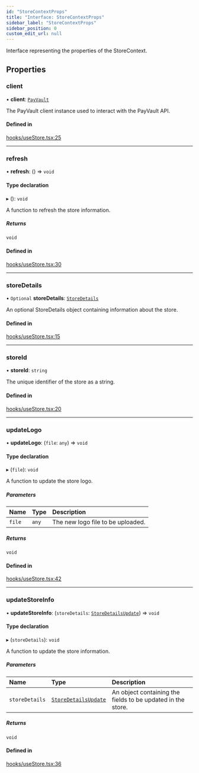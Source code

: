 ```yaml
---
id: "StoreContextProps"
title: "Interface: StoreContextProps"
sidebar_label: "StoreContextProps"
sidebar_position: 0
custom_edit_url: null
---
```


Interface representing the properties of the StoreContext.

## Properties

### client

• **client**: [`PayVault`](../classes/PayVault.md)

The PayVault client instance used to interact with the PayVault API.

#### Defined in

[hooks/useStore.tsx:25](https://github.com/Project-Krypto/ReactPayVault/blob/ca186c4/src/lib/hooks/useStore.tsx#L25)

___

### refresh

• **refresh**: () => `void`

#### Type declaration

▸ (): `void`

A function to refresh the store information.

##### Returns

`void`

#### Defined in

[hooks/useStore.tsx:30](https://github.com/Project-Krypto/ReactPayVault/blob/ca186c4/src/lib/hooks/useStore.tsx#L30)

___

### storeDetails

• `Optional` **storeDetails**: [`StoreDetails`](../#storedetails)

An optional StoreDetails object containing information about the store.

#### Defined in

[hooks/useStore.tsx:15](https://github.com/Project-Krypto/ReactPayVault/blob/ca186c4/src/lib/hooks/useStore.tsx#L15)

___

### storeId

• **storeId**: `string`

The unique identifier of the store as a string.

#### Defined in

[hooks/useStore.tsx:20](https://github.com/Project-Krypto/ReactPayVault/blob/ca186c4/src/lib/hooks/useStore.tsx#L20)

___

### updateLogo

• **updateLogo**: (`file`: `any`) => `void`

#### Type declaration

▸ (`file`): `void`

A function to update the store logo.

##### Parameters

| Name | Type | Description |
| :------ | :------ | :------ |
| `file` | `any` | The new logo file to be uploaded. |

##### Returns

`void`

#### Defined in

[hooks/useStore.tsx:42](https://github.com/Project-Krypto/ReactPayVault/blob/ca186c4/src/lib/hooks/useStore.tsx#L42)

___

### updateStoreInfo

• **updateStoreInfo**: (`storeDetails`: [`StoreDetailsUpdate`](StoreDetailsUpdate.md)) => `void`

#### Type declaration

▸ (`storeDetails`): `void`

A function to update the store information.

##### Parameters

| Name | Type | Description |
| :------ | :------ | :------ |
| `storeDetails` | [`StoreDetailsUpdate`](StoreDetailsUpdate.md) | An object containing the fields to be updated in the store. |

##### Returns

`void`

#### Defined in

[hooks/useStore.tsx:36](https://github.com/Project-Krypto/ReactPayVault/blob/ca186c4/src/lib/hooks/useStore.tsx#L36)
